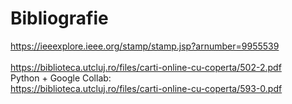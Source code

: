 # Bibliografie
https://ieeexplore.ieee.org/stamp/stamp.jsp?arnumber=9955539<br>
<br>
https://biblioteca.utcluj.ro/files/carti-online-cu-coperta/502-2.pdf<br>
Python + Google Collab:<br>
https://biblioteca.utcluj.ro/files/carti-online-cu-coperta/593-0.pdf<br>
